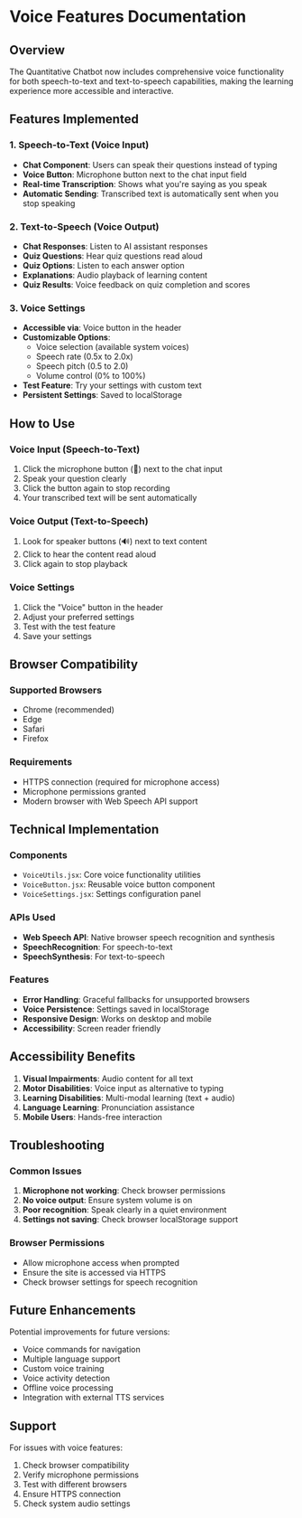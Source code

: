 # Voice Features Documentation

## Overview
The Quantitative Chatbot now includes comprehensive voice functionality for both speech-to-text and text-to-speech capabilities, making the learning experience more accessible and interactive.

## Features Implemented

### 1. Speech-to-Text (Voice Input)
- **Chat Component**: Users can speak their questions instead of typing
- **Voice Button**: Microphone button next to the chat input field
- **Real-time Transcription**: Shows what you're saying as you speak
- **Automatic Sending**: Transcribed text is automatically sent when you stop speaking

### 2. Text-to-Speech (Voice Output)
- **Chat Responses**: Listen to AI assistant responses
- **Quiz Questions**: Hear quiz questions read aloud
- **Quiz Options**: Listen to each answer option
- **Explanations**: Audio playback of learning content
- **Quiz Results**: Voice feedback on quiz completion and scores

### 3. Voice Settings
- **Accessible via**: Voice button in the header
- **Customizable Options**:
  - Voice selection (available system voices)
  - Speech rate (0.5x to 2.0x)
  - Speech pitch (0.5 to 2.0)
  - Volume control (0% to 100%)
- **Test Feature**: Try your settings with custom text
- **Persistent Settings**: Saved to localStorage

## How to Use

### Voice Input (Speech-to-Text)
1. Click the microphone button (🎤) next to the chat input
2. Speak your question clearly
3. Click the button again to stop recording
4. Your transcribed text will be sent automatically

### Voice Output (Text-to-Speech)
1. Look for speaker buttons (🔊) next to text content
2. Click to hear the content read aloud
3. Click again to stop playback

### Voice Settings
1. Click the "Voice" button in the header
2. Adjust your preferred settings
3. Test with the test feature
4. Save your settings

## Browser Compatibility

### Supported Browsers
- Chrome (recommended)
- Edge
- Safari
- Firefox

### Requirements
- HTTPS connection (required for microphone access)
- Microphone permissions granted
- Modern browser with Web Speech API support

## Technical Implementation

### Components
- `VoiceUtils.jsx`: Core voice functionality utilities
- `VoiceButton.jsx`: Reusable voice button component
- `VoiceSettings.jsx`: Settings configuration panel

### APIs Used
- **Web Speech API**: Native browser speech recognition and synthesis
- **SpeechRecognition**: For speech-to-text
- **SpeechSynthesis**: For text-to-speech

### Features
- **Error Handling**: Graceful fallbacks for unsupported browsers
- **Voice Persistence**: Settings saved in localStorage
- **Responsive Design**: Works on desktop and mobile
- **Accessibility**: Screen reader friendly

## Accessibility Benefits

1. **Visual Impairments**: Audio content for all text
2. **Motor Disabilities**: Voice input as alternative to typing
3. **Learning Disabilities**: Multi-modal learning (text + audio)
4. **Language Learning**: Pronunciation assistance
5. **Mobile Users**: Hands-free interaction

## Troubleshooting

### Common Issues
1. **Microphone not working**: Check browser permissions
2. **No voice output**: Ensure system volume is on
3. **Poor recognition**: Speak clearly in a quiet environment
4. **Settings not saving**: Check browser localStorage support

### Browser Permissions
- Allow microphone access when prompted
- Ensure the site is accessed via HTTPS
- Check browser settings for speech recognition

## Future Enhancements

Potential improvements for future versions:
- Voice commands for navigation
- Multiple language support
- Custom voice training
- Voice activity detection
- Offline voice processing
- Integration with external TTS services

## Support

For issues with voice features:
1. Check browser compatibility
2. Verify microphone permissions
3. Test with different browsers
4. Ensure HTTPS connection
5. Check system audio settings

